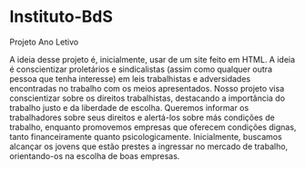 # Instituto-BdS
Projeto Ano Letivo

A ideia desse projeto é, inicialmente, usar de um site feito em HTML. A ideia é conscientizar proletários e sindicalistas (assim como qualquer outra pessoa que tenha interesse) em leis trabalhistas e adversidades encontradas no trabalho com os meios apresentados.
Nosso projeto visa conscientizar sobre os direitos trabalhistas, destacando a importância do trabalho justo e da liberdade de escolha. Queremos informar os trabalhadores sobre seus direitos e alertá-los sobre más condições de trabalho, enquanto promovemos empresas que oferecem condições dignas, tanto financeiramente quanto psicologicamente. Inicialmente, buscamos alcançar os jovens que estão prestes a ingressar no mercado de trabalho, orientando-os na escolha de boas empresas.
